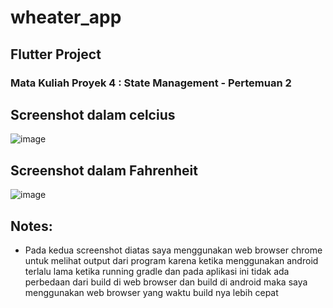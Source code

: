 # wheater_app

## Flutter Project 
### Mata Kuliah Proyek 4 : State Management - Pertemuan 2

## Screenshot dalam celcius
![image](https://github.com/mdifal/Proyek4/assets/86935367/f276f7db-8ae7-4943-b64e-2d24cba6e84b)


## Screenshot dalam Fahrenheit
![image](https://github.com/mdifal/Proyek4/assets/86935367/cd8801a6-0b50-4e53-b71c-77941064b3a2)

## Notes:
* Pada kedua screenshot diatas saya menggunakan web browser chrome untuk melihat output dari program karena ketika menggunakan android terlalu lama ketika running gradle dan pada aplikasi ini tidak ada perbedaan dari build di web browser dan build di android maka saya menggunakan web browser yang waktu build nya lebih cepat
